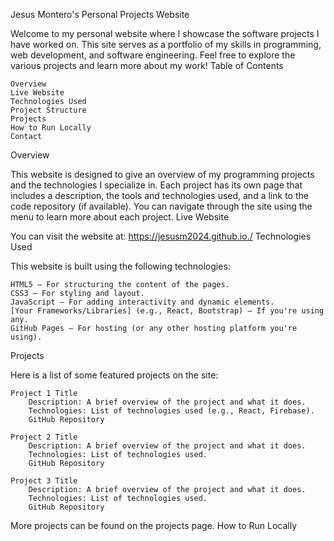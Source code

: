 Jesus Montero's Personal Projects Website

Welcome to my personal website where I showcase the software projects I have worked on. This site serves as a portfolio of my skills in programming, web development, and software engineering. Feel free to explore the various projects and learn more about my work!
Table of Contents

    Overview
    Live Website
    Technologies Used
    Project Structure
    Projects
    How to Run Locally
    Contact

Overview

This website is designed to give an overview of my programming projects and the technologies I specialize in. Each project has its own page that includes a description, the tools and technologies used, and a link to the code repository (if available). You can navigate through the site using the menu to learn more about each project.
Live Website

You can visit the website at: https://jesusm2024.github.io./
Technologies Used

This website is built using the following technologies:

    HTML5 – For structuring the content of the pages.
    CSS3 – For styling and layout.
    JavaScript – For adding interactivity and dynamic elements.
    [Your Frameworks/Libraries] (e.g., React, Bootstrap) – If you're using any.
    GitHub Pages – For hosting (or any other hosting platform you're using).

Projects

Here is a list of some featured projects on the site:

    Project 1 Title
        Description: A brief overview of the project and what it does.
        Technologies: List of technologies used (e.g., React, Firebase).
        GitHub Repository

    Project 2 Title
        Description: A brief overview of the project and what it does.
        Technologies: List of technologies used.
        GitHub Repository

    Project 3 Title
        Description: A brief overview of the project and what it does.
        Technologies: List of technologies used.
        GitHub Repository

More projects can be found on the projects page.
How to Run Locally